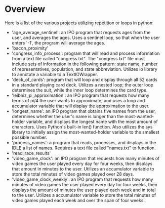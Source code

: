 # Overview

Here is a list of the various projects utilizing repetition or loops in python:

- 'age_average_sentinel': an IPO program that requests ages from the user, and averages the ages. Uses a sentinel loop, so that when the user enters '-1', the program will average the ages.
- 'bacon_proximity'
- 'congress_info_process': program that will read and process information from a text file called "congress.txt". The "congress.txt" file must include sets of information in the following pattern: state name, number of representatives, population, and state abbreviation. Utilizes io library to annotate a variable to a TextIOWrapper. 
- 'deck_of_cards': program that will loop and display through all 52 cards in a standard playing card deck. Utilizes a nested loop; the outer loop determines the suit, while the inner loop determines the card type. 
- 'leibniz_pi_approximation': an IPO program that requests how many terms of pi/4 the user wants to approximate, and uses a loop and accumulator variable that will display the approximation to the user.
- 'longest_name': an IPO program that obtains five names from the user, determines whether the user's name is longer than the most-wanted-holder variable, and displays the longest name with the most amount of characters. Uses Python's built-in len() function. Also utilizes the sys library to initially assign the most-wanted-holder variable to the smallest possible number. 
- 'process_names': a program that reads, processes, and displays in the IDLE a list of names. Requires a text file called "names.txt" to function.
- 'read_race_results'
- 'video_game_clock': an IPO program that requests how many minutes of video games the user played every day for four weeks, then displays that amount in minutes to the user. Utilizes an accumulator variable to store the total minutes of video games played over 28 days.
- 'video_game_clock_weekly': an IPO program that requests how many minutes of video games the user played every day for four weeks, then displays the amount of minutes the user played each week and in total to the user. Utilizes a accumulator variable to store the total minutes of video games played each week and over the span of four weeks. 
